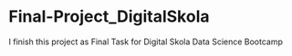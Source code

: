 # Final-Project_DigitalSkola
I finish this project as Final Task for Digital Skola Data Science Bootcamp
